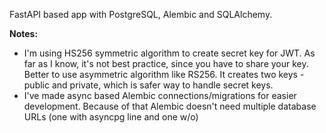 FastAPI based app with PostgreSQL, Alembic and SQLAlchemy.

**Notes:**
- I'm using HS256 symmetric algorithm to create secret key for JWT. As far as I know, it's not best practice, since you have to share your key. Better to use asymmetric algorithm like RS256. It creates two keys - public and private, which is safer way to handle secret keys.
- I've made async based Alembic connections/migrations for easier development. Because of that Alembic doesn't need multiple database URLs (one with asyncpg line and one w/o)